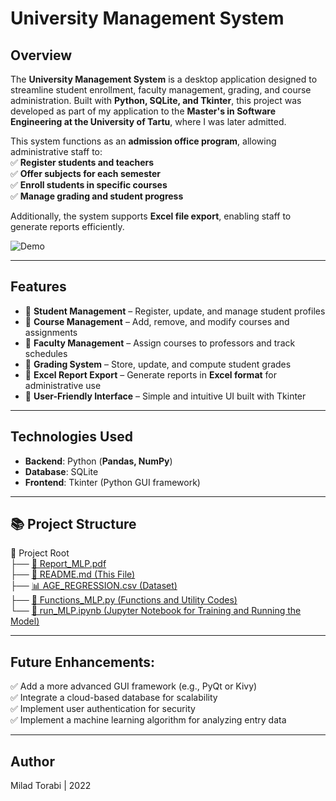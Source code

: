 # University Management System

## Overview  
The **University Management System** is a desktop application designed to streamline student enrollment, faculty management, grading, and course administration. Built with **Python, SQLite, and Tkinter**, this project was developed as part of my application to the **Master's in Software Engineering at the University of Tartu**, where I was later admitted.  

This system functions as an **admission office program**, allowing administrative staff to:  
✅ **Register students and teachers**  
✅ **Offer subjects for each semester**  
✅ **Enroll students in specific courses**  
✅ **Manage grading and student progress**  

Additionally, the system supports **Excel file export**, enabling staff to generate reports efficiently.  

![Demo](https://github.com/miladtorabi65/Tartu-project10/blob/0779d7b8f9a1e0d7d623a2f72066f5b6001a5b45/Tartu%20-%20Run.gif)

---

## **Features**  
- 📌 **Student Management** – Register, update, and manage student profiles  
- 📌 **Course Management** – Add, remove, and modify courses and assignments  
- 📌 **Faculty Management** – Assign courses to professors and track schedules  
- 📌 **Grading System** – Store, update, and compute student grades  
- 📌 **Excel Report Export** – Generate reports in **Excel format** for administrative use  
- 📌 **User-Friendly Interface** – Simple and intuitive UI built with Tkinter  

---

## **Technologies Used**  
- **Backend**: Python (**Pandas, NumPy**)  
- **Database**: SQLite  
- **Frontend**: Tkinter (Python GUI framework)  

---

## 📚 **Project Structure**
📂 Project Root  
├── [📘 Report_MLP.pdf](Report_MLP.pdf)  
├── [📄 README.md (This File)](README.md)    
├── [📊 AGE_REGRESSION.csv (Dataset)](AGE_PREDICTION.csv)  
├── [📜 Functions_MLP.py (Functions and Utility Codes)](Functions_MLP.py)  
└── [📒 run_MLP.ipynb (Jupyter Notebook for Training and Running the Model)](run_MLP.ipynb)  

---

## **Future Enhancements:**  

✅ Add a more advanced GUI framework (e.g., PyQt or Kivy)  
✅ Integrate a cloud-based database for scalability  
✅ Implement user authentication for security  
✅ Implement a machine learning algorithm for analyzing entry data  

---

## **Author**
Milad Torabi | 2022 
